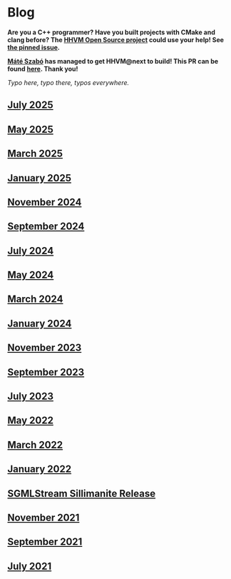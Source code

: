 # Blog

**Are you a C++ programmer? Have you built projects with CMake and clang before? The [HHVM Open Source project](https://github.com/facebook/hhvm) could use your help! See [the pinned issue](https://github.com/hershel-theodore-layton/hershel-theodore-layton/issues/2).**

**[Máté Szabó](https://github.com/mszabo-wikia) has managed to get HHVM@next to build! This PR can be found [here](https://github.com/facebook/hhvm/pull/9564). Thank you!**

_Typo here, typo there, typos everywhere._

## [July 2025](https://github.com/hershel-theodore-layton/hershel-theodore-layton/blob/master/2025-07.md)
## [May 2025](https://github.com/hershel-theodore-layton/hershel-theodore-layton/blob/master/2025-05.md)
## [March 2025](https://github.com/hershel-theodore-layton/hershel-theodore-layton/blob/master/2025-03.md)
## [January 2025](https://github.com/hershel-theodore-layton/hershel-theodore-layton/blob/master/2025-01.md)
## [November 2024](https://github.com/hershel-theodore-layton/hershel-theodore-layton/blob/master/2024-11.md)
## [September 2024](https://github.com/hershel-theodore-layton/hershel-theodore-layton/blob/master/2024-09.md)
## [July 2024](https://github.com/hershel-theodore-layton/hershel-theodore-layton/blob/master/2024-07.md)
## [May 2024](https://github.com/hershel-theodore-layton/hershel-theodore-layton/blob/master/2024-05.md)
## [March 2024](https://github.com/hershel-theodore-layton/hershel-theodore-layton/blob/master/2024-03.md)
## [January 2024](https://github.com/hershel-theodore-layton/hershel-theodore-layton/blob/master/2024-01.md)
## [November 2023](https://github.com/hershel-theodore-layton/hershel-theodore-layton/blob/master/2023-11.md)
## [September 2023](https://github.com/hershel-theodore-layton/hershel-theodore-layton/blob/master/2023-09.md)
## [July 2023](https://github.com/hershel-theodore-layton/hershel-theodore-layton/blob/master/2023-07.md)
## [May 2022](https://github.com/hershel-theodore-layton/hershel-theodore-layton/blob/master/2022-05.md)
## [March 2022](https://github.com/hershel-theodore-layton/hershel-theodore-layton/blob/master/2022-03.md)
## [January 2022](https://github.com/hershel-theodore-layton/hershel-theodore-layton/blob/master/2022-01.md)
## [SGMLStream Sillimanite Release](https://github.com/hershel-theodore-layton/hershel-theodore-layton/blob/master/2022-release-announcement-sgml-stream-sillimanite.md)
## [November 2021](https://github.com/hershel-theodore-layton/hershel-theodore-layton/blob/master/2021-11.md)
## [September 2021](https://github.com/hershel-theodore-layton/hershel-theodore-layton/blob/master/2021-09.md)
## [July 2021](https://github.com/hershel-theodore-layton/hershel-theodore-layton/blob/master/2021-07.md)
